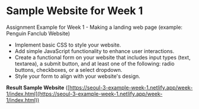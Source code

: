 # Sample Website for Week 1

Assignment Example for Week 1 - Making a landing web page (example: Penguin Fanclub Website)

- Implement basic CSS to style your website.
- Add simple JavaScript functionality to enhance user interactions.
- Create a functional form on your website that includes input types (text, textarea), a submit button, and at least one of the following: radio buttons, checkboxes, or a select dropdown.
- Style your form to align with your website's design.

**Result Sample Website** ([https://seoul-3-example-week-1.netlify.app/week-1/index.html](https://seoul-3-example-week-1.netlify.app/week-1/index.html))
